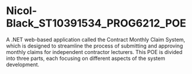 # Nicol-Black_ST10391534_PROG6212_POE
A .NET web-based application called the Contract Monthly Claim System, which is designed to streamline the process of submitting and approving monthly claims for independent contractor lecturers. This POE is  divided into three parts, each focusing on different aspects of the system development. 
